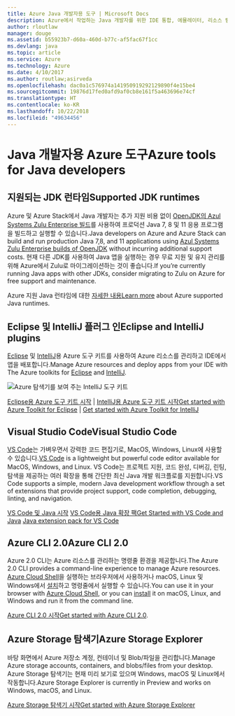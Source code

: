 ```yaml
---
title: Azure Java 개발자용 도구 | Microsoft Docs
description: Azure에서 작업하는 Java 개발자를 위한 IDE 통합, 에뮬레이터, 리소스 탐색기 및 명령줄 인터페이스입니다.
author: rloutlaw
manager: douge
ms.assetid: b55923b7-d60a-460d-b77c-af5fac67f1cc
ms.devlang: java
ms.topic: article
ms.service: Azure
ms.technology: Azure
ms.date: 4/10/2017
ms.author: routlaw;asirveda
ms.openlocfilehash: dac0a1c576974a141950919292129890f4e15be4
ms.sourcegitcommit: 19876d17fed0afd9af0cb8e161f5a463696e74cf
ms.translationtype: HT
ms.contentlocale: ko-KR
ms.lasthandoff: 10/22/2018
ms.locfileid: "49634456"
---
```

# <a name="azure-tools-for-java-developers"></a><span data-ttu-id="47b1d-103">Java 개발자용 Azure 도구</span><span class="sxs-lookup"><span data-stu-id="47b1d-103">Azure tools for Java developers</span></span>

## <a name="supported-jdk-runtimes"></a><span data-ttu-id="47b1d-104">지원되는 JDK 런타임</span><span class="sxs-lookup"><span data-stu-id="47b1d-104">Supported JDK runtimes</span></span>

<span data-ttu-id="47b1d-105">Azure 및 Azure Stack에서 Java 개발자는 추가 지원 비용 없이 [OpenJDK의 Azul Systems Zulu Enterprise 빌드](https://www.azul.com/downloads/azure-only/zulu/)를 사용하여 프로덕션 Java 7, 8 및 11 응용 프로그램을 빌드하고 실행할 수 있습니다.</span><span class="sxs-lookup"><span data-stu-id="47b1d-105">Java developers on Azure and Azure Stack can build and run production Java 7,8, and 11 applications using [Azul Systems Zulu Enterprise builds of OpenJDK](https://www.azul.com/downloads/azure-only/zulu/) without incurring additional support costs.</span></span> <span data-ttu-id="47b1d-106">현재 다른 JDK를 사용하여 Java 앱을 실행하는 경우 무료 지원 및 유지 관리를 위해 Azure에서 Zulu로 마이그레이션하는 것이 좋습니다.</span><span class="sxs-lookup"><span data-stu-id="47b1d-106">If you’re currently running Java apps with other JDKs, consider migrating to Zulu on Azure for free support and maintenance.</span></span> 

<span data-ttu-id="47b1d-107">Azure 지원 Java 런타임에 대한 [자세한 내용](java-supported-jdk-runtime.md)</span><span class="sxs-lookup"><span data-stu-id="47b1d-107">[Learn more](java-supported-jdk-runtime.md) about Azure supported Java runtimes.</span></span>

## <a name="eclipse-and-intellij-plugins"></a><span data-ttu-id="47b1d-108">Eclipse 및 IntelliJ 플러그 인</span><span class="sxs-lookup"><span data-stu-id="47b1d-108">Eclipse and IntelliJ plugins</span></span>

<span data-ttu-id="47b1d-109">[Eclipse](eclipse/azure-toolkit-for-eclipse.md) 및 [IntelliJ](intellij/azure-toolkit-for-intellij.md)용 Azure 도구 키트를 사용하여 Azure 리소스를 관리하고 IDE에서 앱을 배포합니다.</span><span class="sxs-lookup"><span data-stu-id="47b1d-109">Manage Azure resources and deploy apps from your IDE with The Azure toolkits for [Eclipse](eclipse/azure-toolkit-for-eclipse.md) and [IntelliJ](intellij/azure-toolkit-for-intellij.md).</span></span>   

![Azure 탐색기를 보여 주는 IntelliJ 도구 키트](media/intelliJ-azure-explorer.png)

<span data-ttu-id="47b1d-111">[Eclipse용 Azure 도구 키트 시작](https://docs.microsoft.com/azure/app-service-web/app-service-web-eclipse-create-hello-world-web-app) | [IntelliJ용 Azure 도구 키트 시작](https://docs.microsoft.com/azure/app-service-web/app-service-web-intellij-create-hello-world-web-app)</span><span class="sxs-lookup"><span data-stu-id="47b1d-111">[Get started with Azure Toolkit for Eclipse](https://docs.microsoft.com/azure/app-service-web/app-service-web-eclipse-create-hello-world-web-app) | [Get started with Azure Toolkit for IntelliJ](https://docs.microsoft.com/azure/app-service-web/app-service-web-intellij-create-hello-world-web-app)</span></span> 

## <a name="visual-studio-code"></a><span data-ttu-id="47b1d-112">Visual Studio Code</span><span class="sxs-lookup"><span data-stu-id="47b1d-112">Visual Studio Code</span></span>

<span data-ttu-id="47b1d-113">[VS Code](https://code.visualstudio.com/)는 가벼우면서 강력한 코드 편집기로, MacOS, Windows, Linux에 사용할 수 있습니다.</span><span class="sxs-lookup"><span data-stu-id="47b1d-113">[VS Code](https://code.visualstudio.com/) is a lightweight but powerful code editor available for MacOS, Windows, and Linux.</span></span> <span data-ttu-id="47b1d-114">VS Code는 프로젝트 지원, 코드 완성, 디버깅, 린팅, 탐색을 제공하는 여러 확장을 통해 간단한 최신 Java 개발 워크플로를 지원합니다.</span><span class="sxs-lookup"><span data-stu-id="47b1d-114">VS Code supports a simple, modern Java development workflow through a set of extensions that provide project support, code completion, debugging, linting, and navigation.</span></span>

<span data-ttu-id="47b1d-115">[VS Code 및 Java 시작](https://code.visualstudio.com/docs/java)
[VS Code용 Java 확장 팩](https://code.visualstudio.com/docs/java/extensions)</span><span class="sxs-lookup"><span data-stu-id="47b1d-115">[Get Started with VS Code and Java](https://code.visualstudio.com/docs/java)
[Java extension pack for VS Code](https://code.visualstudio.com/docs/java/extensions)</span></span>  

## <a name="azure-cli-20"></a><span data-ttu-id="47b1d-116">Azure CLI 2.0</span><span class="sxs-lookup"><span data-stu-id="47b1d-116">Azure CLI 2.0</span></span>

<span data-ttu-id="47b1d-117">Azure 2.0 CLI는 Azure 리소스를 관리하는 명령줄 환경을 제공합니다.</span><span class="sxs-lookup"><span data-stu-id="47b1d-117">The Azure 2.0 CLI provides a command-line experience to manage Azure resources.</span></span> <span data-ttu-id="47b1d-118">[Azure Cloud Shell](https://docs.microsoft.com/azure/cloud-shell/overview)을 실행하는 브라우저에서 사용하거나 macOS, Linux 및 Windows에서 [설치](https://docs.microsoft.com/cli/azure/install-azure-cli)하고 명령줄에서 실행할 수 있습니다.</span><span class="sxs-lookup"><span data-stu-id="47b1d-118">You can use it in your browser with [Azure Cloud Shell](https://docs.microsoft.com/azure/cloud-shell/overview), or you can [install](https://docs.microsoft.com/cli/azure/install-azure-cli) it on macOS, Linux, and Windows and run it from the command line.</span></span>

<span data-ttu-id="47b1d-119">[Azure CLI 2.0 시작](https://docs.microsoft.com/cli/azure/get-started-with-azure-cli)</span><span class="sxs-lookup"><span data-stu-id="47b1d-119">[Get started with Azure CLI 2.0](https://docs.microsoft.com/cli/azure/get-started-with-azure-cli).</span></span>

## <a name="azure-storage-explorer"></a><span data-ttu-id="47b1d-120">Azure Storage 탐색기</span><span class="sxs-lookup"><span data-stu-id="47b1d-120">Azure Storage Explorer</span></span> 

<span data-ttu-id="47b1d-121">바탕 화면에서 Azure 저장소 계정, 컨테이너 및 Blob/파일을 관리합니다.</span><span class="sxs-lookup"><span data-stu-id="47b1d-121">Manage Azure storage accounts, containers, and blobs/files from your desktop.</span></span> <span data-ttu-id="47b1d-122">Azure Storage 탐색기는 현재 미리 보기로 있으며 Windows, macOS 및 Linux에서 작동합니다.</span><span class="sxs-lookup"><span data-stu-id="47b1d-122">Azure Storage Explorer is currently in Preview and works on Windows, macOS, and Linux.</span></span>

[<span data-ttu-id="47b1d-123">Azure Storage 탐색기 시작</span><span class="sxs-lookup"><span data-stu-id="47b1d-123">Get started with Azure Storage Explorer</span></span>](https://docs.microsoft.com/azure/vs-azure-tools-storage-manage-with-storage-explorer)

